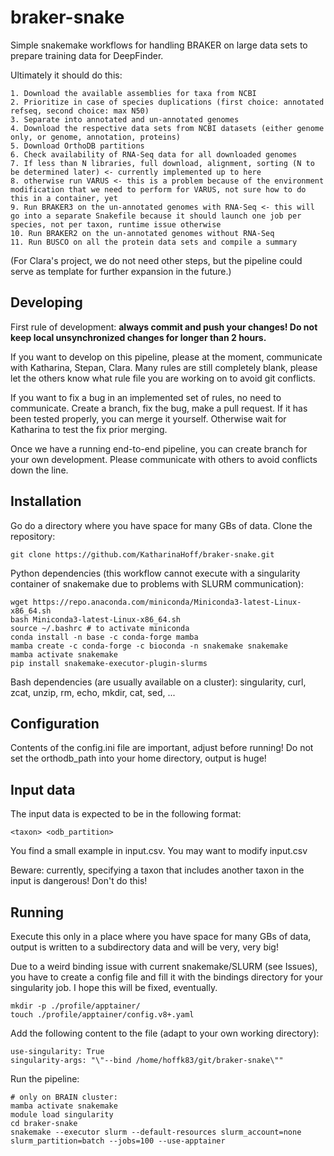 # braker-snake

Simple snakemake workflows for handling BRAKER on large data sets to prepare training data for DeepFinder. 

Ultimately it should do this:

    1. Download the available assemblies for taxa from NCBI
    2. Prioritize in case of species duplications (first choice: annotated refseq, second choice: max N50)
    3. Separate into annotated and un-annotated genomes
    4. Download the respective data sets from NCBI datasets (either genome only, or genome, annotation, proteins)
    5. Download OrthoDB partitions
    6. Check availability of RNA-Seq data for all downloaded genomes
    7. If less than N libraries, full download, alignment, sorting (N to be determined later) <- currently implemented up to here
    8. otherwise run VARUS <- this is a problem because of the environment modification that we need to perform for VARUS, not sure how to do this in a container, yet
    9. Run BRAKER3 on the un-annotated genomes with RNA-Seq <- this will go into a separate Snakefile because it should launch one job per species, not per taxon, runtime issue otherwise
    10. Run BRAKER2 on the un-annotated genomes without RNA-Seq
    11. Run BUSCO on all the protein data sets and compile a summary

(For Clara's project, we do not need other steps, but the pipeline could serve as template for further expansion in the future.)

## Developing

First rule of development: **always commit and push your changes! Do not keep local unsynchronized changes for longer than 2 hours.**

If you want to develop on this pipeline, please at the moment, communicate with Katharina, Stepan, Clara. Many rules are still completely blank, please let the others know what rule file you are working on to avoid git conflicts.

If you want to fix a bug in an implemented set of rules, no need to communicate. Create a branch, fix the bug, make a pull request. If it has been tested properly, you can merge it yourself. Otherwise wait for Katharina to test the fix prior merging.

Once we have a running end-to-end pipeline, you can create branch for your own development. Please communicate with others to avoid conflicts down the line.

## Installation

Go do a directory where you have space for many GBs of data. Clone the repository:

```git clone https://github.com/KatharinaHoff/braker-snake.git```

Python dependencies (this workflow cannot execute with a singularity container of snakemake due to problems with SLURM communication):

```
wget https://repo.anaconda.com/miniconda/Miniconda3-latest-Linux-x86_64.sh
bash Miniconda3-latest-Linux-x86_64.sh
source ~/.bashrc # to activate miniconda
conda install -n base -c conda-forge mamba
mamba create -c conda-forge -c bioconda -n snakemake snakemake
mamba activate snakemake
pip install snakemake-executor-plugin-slurms
```

Bash dependencies (are usually available on a cluster): singularity, curl, zcat, unzip, rm, echo, mkdir, cat, sed, ...

## Configuration

Contents of the config.ini file are important, adjust before running! Do not set the orthodb_path into your home directory, output is huge!

## Input data

The input data is expected to be in the following format:

```
<taxon> <odb_partition>
```

You find a small example in input.csv.  You may want to modify input.csv

Beware: currently, specifying a taxon that includes another taxon in the input is dangerous! Don't do this!

## Running

Execute this only in a place where you have space for many GBs of data, output is written to a subdirectory data and will be very, very big!

Due to a weird binding issue with current snakemake/SLURM (see Issues), you have to create a config file and fill it with the bindings directory for your singularity job. I hope this will be fixed, eventually.

```
mkdir -p ./profile/apptainer/
touch ./profile/apptainer/config.v8+.yaml
```

Add the following content to the file (adapt to your own working directory):

```
use-singularity: True
singularity-args: "\"--bind /home/hoffk83/git/braker-snake\""
```

Run the pipeline:

```
# only on BRAIN cluster:
mamba activate snakemake
module load singularity
cd braker-snake
snakemake --executor slurm --default-resources slurm_account=none slurm_partition=batch --jobs=100 --use-apptainer
```